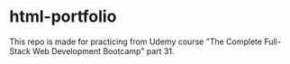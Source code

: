 # html-portfolio
This repo is made for practicing from Udemy course "The Complete Full-Stack Web Development Bootcamp" part 31.
